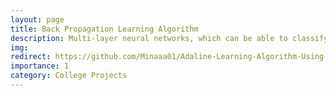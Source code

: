 ```yaml
---
layout: page
title: Back Propagation Learning Algorithm
description: Multi-layer neural networks, which can be able to classify a stream of input data to one of a set of predefined classes.
img:
redirect: https://github.com/Minaaa01/Adaline-Learning-Algorithm-Using-MSE
importance: 1
category: College Projects
---
```

